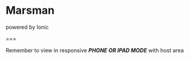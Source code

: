 # Marsman
powered by Ionic 

===

Remember to view in responsive ***PHONE OR IPAD MODE*** with host area
